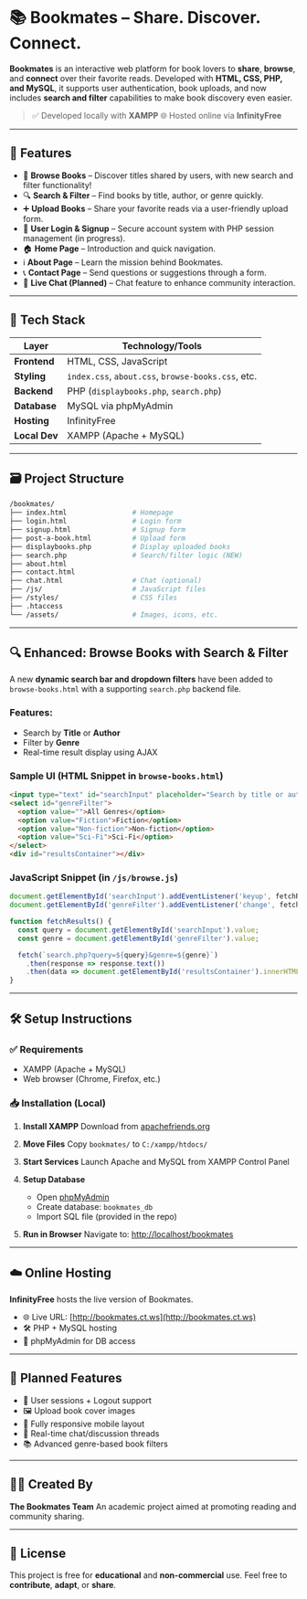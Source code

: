 
# 📚 **Bookmates** – Share. Discover. Connect.

**Bookmates** is an interactive web platform for book lovers to **share**, **browse**, and **connect** over their favorite reads. Developed with **HTML, CSS, PHP, and MySQL**, it supports user authentication, book uploads, and now includes **search and filter** capabilities to make book discovery even easier.

> ✅ Developed locally with **XAMPP**
> 🌐 Hosted online via **InfinityFree**

---

## 🚀 Features

* 📖 **Browse Books** – Discover titles shared by users, with new search and filter functionality!
* 🔍 **Search & Filter** – Find books by title, author, or genre quickly.
* ➕ **Upload Books** – Share your favorite reads via a user-friendly upload form.
* 🔐 **User Login & Signup** – Secure account system with PHP session management (in progress).
* 🏠 **Home Page** – Introduction and quick navigation.
* ℹ️ **About Page** – Learn the mission behind Bookmates.
* 📞 **Contact Page** – Send questions or suggestions through a form.
* 💬 **Live Chat (Planned)** – Chat feature to enhance community interaction.

---

## 🧰 Tech Stack

| Layer         | Technology/Tools                                   |
| ------------- | -------------------------------------------------- |
| **Frontend**  | HTML, CSS, JavaScript                              |
| **Styling**   | `index.css`, `about.css`, `browse-books.css`, etc. |
| **Backend**   | PHP (`displaybooks.php`, `search.php`)             |
| **Database**  | MySQL via phpMyAdmin                               |
| **Hosting**   | InfinityFree                                       |
| **Local Dev** | XAMPP (Apache + MySQL)                             |

---

## 🗃️ Project Structure

```bash
/bookmates/
├── index.html                # Homepage
├── login.html                # Login form
├── signup.html               # Signup form
├── post-a-book.html          # Upload form
├── displaybooks.php          # Display uploaded books
├── search.php                # Search/filter logic (NEW)
├── about.html
├── contact.html
├── chat.html                 # Chat (optional)
├── /js/                      # JavaScript files
├── /styles/                  # CSS files
├── .htaccess
└── /assets/                  # Images, icons, etc.
```

---

## 🔍 Enhanced: Browse Books with Search & Filter

A new **dynamic search bar and dropdown filters** have been added to `browse-books.html` with a supporting `search.php` backend file.

### Features:

* Search by **Title** or **Author**
* Filter by **Genre**
* Real-time result display using AJAX

### Sample UI (HTML Snippet in `browse-books.html`)

```html
<input type="text" id="searchInput" placeholder="Search by title or author...">
<select id="genreFilter">
  <option value="">All Genres</option>
  <option value="Fiction">Fiction</option>
  <option value="Non-fiction">Non-fiction</option>
  <option value="Sci-Fi">Sci-Fi</option>
</select>
<div id="resultsContainer"></div>
```

### JavaScript Snippet (in `/js/browse.js`)

```javascript
document.getElementById('searchInput').addEventListener('keyup', fetchResults);
document.getElementById('genreFilter').addEventListener('change', fetchResults);

function fetchResults() {
  const query = document.getElementById('searchInput').value;
  const genre = document.getElementById('genreFilter').value;

  fetch(`search.php?query=${query}&genre=${genre}`)
    .then(response => response.text())
    .then(data => document.getElementById('resultsContainer').innerHTML = data);
}
```

---

## 🛠️ Setup Instructions

### ✅ Requirements

* XAMPP (Apache + MySQL)
* Web browser (Chrome, Firefox, etc.)

### 📥 Installation (Local)

1. **Install XAMPP**
   Download from [apachefriends.org](https://www.apachefriends.org)

2. **Move Files**
   Copy `bookmates/` to `C:/xampp/htdocs/`

3. **Start Services**
   Launch Apache and MySQL from XAMPP Control Panel

4. **Setup Database**

   * Open [phpMyAdmin](http://localhost/phpmyadmin)
   * Create database: `bookmates_db`
   * Import SQL file (provided in the repo)

5. **Run in Browser**
   Navigate to: [http://localhost/bookmates](http://localhost/bookmates)

---

## ☁️ Online Hosting

**InfinityFree** hosts the live version of Bookmates.

* 🌐 Live URL: [http://bookmates.ct.ws](http://bookmates.ct.ws)
* 🛠 PHP + MySQL hosting
* 🧰 phpMyAdmin for DB access

---

## 📌 Planned Features

* 🔐 User sessions + Logout support
* 🖼️ Upload book cover images
* 📱 Fully responsive mobile layout
* 💬 Real-time chat/discussion threads
* 📚 Advanced genre-based book filters

---

## 👨‍💻 Created By

**The Bookmates Team**
An academic project aimed at promoting reading and community sharing.

---

## 📄 License

This project is free for **educational** and **non-commercial** use.
Feel free to **contribute**, **adapt**, or **share**.

